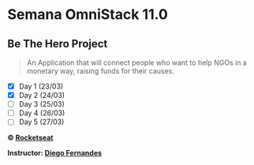# Semana OmniStack 11.0

## Be The Hero Project

> An Application that will connect people who want to help NGOs in a monetary way, raising funds for their causes.

- [x] Day 1 (23/03)
- [x] Day 2 (24/03)
- [ ] Day 3 (25/03)
- [ ] Day 4 (26/03)
- [ ] Day 5 (27/03)

**&copy; [Rocketseat](https://rocketseat.com.br/)**

**Instructor: [Diego Fernandes](https://github.com/diego3g)**